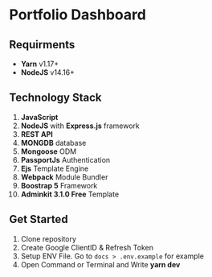 # Portfolio Dashboard

## Requirments

- **Yarn** v1.17+
- **NodeJS** v14.16+

## Technology Stack

1. **JavaScript**
2. **NodeJS** with **Express.js** framework
3. **REST API**
4. **MONGDB** database
5. **Mongoose** ODM
6. **PassportJs** Authentication
7. **Ejs** Template Engine
8. **Webpack** Module Bundler
9. **Boostrap 5** Framework
10. **Adminkit 3.1.0 Free** Template

## Get Started

1. Clone repository
2. Create Google ClientID & Refresh Token
3. Setup ENV File. Go to `docs > .env.example` for example
4. Open Command or Terminal and Write **yarn dev**
